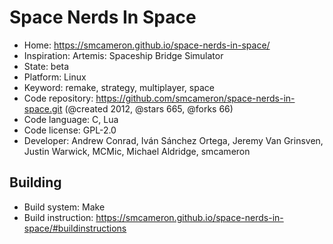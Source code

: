 # Space Nerds In Space

- Home: https://smcameron.github.io/space-nerds-in-space/
- Inspiration: Artemis: Spaceship Bridge Simulator
- State: beta
- Platform: Linux
- Keyword: remake, strategy, multiplayer, space
- Code repository: https://github.com/smcameron/space-nerds-in-space.git (@created 2012, @stars 665, @forks 66)
- Code language: C, Lua
- Code license: GPL-2.0
- Developer: Andrew Conrad, Iván Sánchez Ortega, Jeremy Van Grinsven, Justin Warwick, MCMic, Michael Aldridge, smcameron

## Building

- Build system: Make
- Build instruction: https://smcameron.github.io/space-nerds-in-space/#buildinstructions
